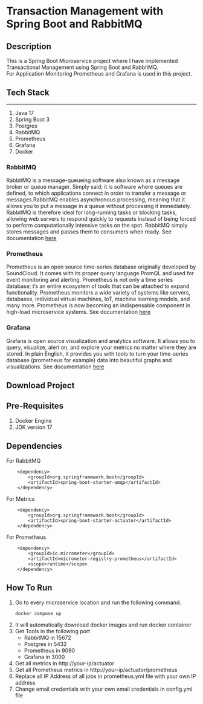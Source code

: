 # Transaction Management with Spring Boot and RabbitMQ

## Description

This is a Spring Boot Microservice project where I have implemented Transactional Management using
Spring Boot and RabbitMQ.<br> For Application Monitoring Prometheus and Grafana is used in this
project.

## Tech Stack

---
1. Java 17
2. Spring Boot 3
3. Postgres
4. RabbitMQ
5. Prometheus
6. Grafana
7. Docker

### RabbitMQ
RabbitMQ is a message-queueing software also known as a message broker or queue
manager. Simply said; it is software where queues are defined, to which applications connect in
order to transfer a message or messages.RabbitMQ enables asynchronous processing, meaning that it allows you to put a message in a
queue without processing it immediately. RabbitMQ is therefore ideal for long-running tasks or
blocking tasks, allowing web servers to respond quickly to requests instead of being forced to
perform computationally intensive tasks on the spot. RabbitMQ simply stores messages and
passes them to consumers when ready. See documentation [here](https://www.rabbitmq.com/)
### Prometheus
Prometheus is an open source time-series database originally developed by SoundCloud.
It comes with its proper query language PromQL and used for event monitoring and alerting. Prometheus is not only a time series database;
t’s an entire ecosystem of tools that can be attached to expand functionality. Prometheus monitors a wide variety of systems like
servers, databases, individual virtual machines, IoT, machine learning models, and many more.
Prometheus is now becoming an indispensable component in high-load microservice systems. See documentation [here](https://prometheus.io/)
### Grafana
Grafana is open source visualization and analytics software.
It allows you to query, visualize, alert on, and explore your metrics no matter where they are stored.
In plain English, it provides you with tools to turn your time-series database (prometheus for example) data into beautiful graphs and visualizations.
See documentation [here](https://grafana.com/)

## Download Project

## Pre-Requisites

1. Docker Engine
2. JDK version 17

## Dependencies
For RabbitMQ
```maven
    <dependency>
        <groupId>org.springframework.boot</groupId>
        <artifactId>spring-boot-starter-amqp</artifactId>
    </dependency>
```

For Metrics
```maven
    <dependency>
        <groupId>org.springframework.boot</groupId>
        <artifactId>spring-boot-starter-actuator</artifactId>
    </dependency>
```

For Prometheus
```maven
    <dependency>
        <groupId>io.micrometer</groupId>
        <artifactId>micrometer-registry-prometheus</artifactId>
        <scope>runtime</scope>
    </dependency>
```

## How To Run

1. Go to every microservice location and run the following command.
    ```gitexclude
    docker compose up
    ```
2. It will automatically download docker images and run docker container
3. Get Tools in the following port
   * RabbitMQ in 15672
   * Postgres in 5432
   * Prometheus in 9090
   * Grafana in 3000
4. Get all metrics in http://your-ip/actuator
5. Get all Prometheus metrics in http://your-ip/actuator/prometheus
6. Replace all IP Address of all jobs in prometheus.yml file with your own IP address
7. Change email credentials with your own email credentials in config.yml file

